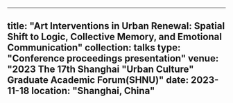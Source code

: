 
---
title: "Art Interventions in Urban Renewal: Spatial Shift to Logic, Collective Memory, and Emotional Communication"
collection: talks
type: "Conference proceedings presentation"
venue: "2023 The 17th Shanghai "Urban Culture" Graduate Academic Forum(SHNU)"
date: 2023-11-18
location: "Shanghai, China"
---

